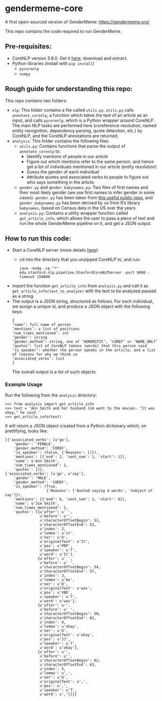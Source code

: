 # gendermeme-core
A first open-sourced version of GenderMeme: https://gendermeme.org/

This repo contains the code required to run GenderMeme. 

## Pre-requisites:

- CoreNLP version 3.8.0. 
Get it [here](https://stanfordnlp.github.io/CoreNLP/); download and extract.
- Python libraries (install with `pip install`)
  - `pycorenlp`
  - `numpy`

## Rough guide for understanding this repo:

This repo contains two folders:
- `nlp`: This folder contains a file called `utils.py`. `utils.py` calls `annotate_corenlp`, a function which takes the text of an article as an input, and calls `pycorenlp`, which is a Python wrapper around CoreNLP. The main NLP tasks are performed here (coreference resolution, named entity recognition, dependency parsing, quote detection, etc.) by CoreNLP, and the CoreNLP annotations are returned.
- `analysis`: This folder contains the following files:
  - `utils.py`: Contains functions that parse the output of `annotate_corenlp` to:
    - Identify mentions of people in our article 
    - Figure out which mentions refer to the same person, and hence get a list of individuals mentioned in our article (entity resolution)
    - Guess the gender of each individual
    - Attribute quotes and associated verbs to people to figure out who says something in the article.
  - `gender.py` and `gender_babynames.py`: Two files of first names and their most likely gender (we use first names to infer gender in some cases). `gender.py` has been taken from [this useful public repo](https://github.com/Bemmu/gender-from-name), and `gender_babynames.py` has been derived by us from R’s library `babynames`, based on Census data in the US over the years. 
  - `analysis.py`: Contains a utility wrapper function called `get_article_info`, which allows the user to pass a piece of text and run the whole GenderMeme pipeline on it, and get a JSON output.

## How to run this code:

- Start a CoreNLP server (more details [here](https://stanfordnlp.github.io/CoreNLP/corenlp-server.html)):
  - cd into the directory that you unzipped CoreNLP to, and run:

    `java -mx4g -cp "*" edu.stanford.nlp.pipeline.StanfordCoreNLPServer -port 9000 -timeout 150000`
- import the function `get_article_info` from `analysis.py` and call it as `get_article_info(text_to_analyze)` with the text to be analyzed passed as a string.
- The output is a JSON string, structured as follows. For each individual, we assign a unique id, and produce a JSON object with the following keys: 
  ```
  {
  ‘name’: full name of person
  ‘mentions’: a list of positions 
  ‘num_times_mentioned’: int
  ‘gender’: string
  ‘gender_method’: string, one of ‘HONORIFIC’, ‘COREF’ or ‘NAME_ONLY’
  ‘quotes’: list of CoreNLP tokens (words) that this person said
  ‘is_speaker’: whether the person speaks in the article, and a list of reasons for why we think so
  ‘associated_verbs’: list
  }
  ```
  The overall output is a list of such objects
 
 ### Example Usage
 
 Run the following from the `analysis` directory:
 ```
 >>> from analysis import get_article_info
 >>> text = 'Ann Smith and her husband Jim went to the movies. "It was okay," he said.'
 >>> get_article_info(text)
 ```
 
 It will return a JSON object created from a Python dictionary which, on prettifying, looks like:
 ```
[{'associated_verbs': [u'go'],
     'gender': 'FEMALE',
     'gender_method': 'COREF',
     'is_speaker': (False, {'Reasons': []}),
     'mentions': [{'end': 2, 'sent_num': 1, 'start': 1}],
     'name': u'Ann Smith',
     'num_times_mentioned': 1,
     'quotes': []},
 {'associated_verbs': [u'go', u'say'],
     'gender': 'MALE',
     'gender_method': 'COREF',
     'is_speaker': (True,
                    {'Reasons': ['Quoted saying 4 words', 'Subject of say']}),
     'mentions': [{'end': 6, 'sent_num': 1, 'start': 6}],
     'name': u'Jim Smith',
     'num_times_mentioned': 1,
     'quotes': [{u'after': u' ',
                 u'before': u'',
                 u'characterOffsetBegin': 51,
                 u'characterOffsetEnd': 53,
                 u'index': 2,
                 u'lemma': u'it',
                 u'ner': u'O',
                 u'originalText': u'It',
                 u'pos': u'PRP',
                 u'speaker': u'7',
                 u'word': u'It'},
                {u'after': u' ',
                 u'before': u' ',
                 u'characterOffsetBegin': 54,
                 u'characterOffsetEnd': 57,
                 u'index': 3,
                 u'lemma': u'be',
                 u'ner': u'O',
                 u'originalText': u'was',
                 u'pos': u'VBD',
                 u'speaker': u'7',
                 u'word': u'was'},
                {u'after': u'',
                 u'before': u' ',
                 u'characterOffsetBegin': 58,
                 u'characterOffsetEnd': 62,
                 u'index': 4,
                 u'lemma': u'okay',
                 u'ner': u'O',
                 u'originalText': u'okay',
                 u'pos': u'JJ',
                 u'speaker': u'7',
                 u'word': u'okay'},
                {u'after': u'',
                 u'before': u'',
                 u'characterOffsetBegin': 62,
                 u'characterOffsetEnd': 63,
                 u'index': 5,
                 u'lemma': u',',
                 u'ner': u'O',
                 u'originalText': u',',
                 u'pos': u',',
                 u'speaker': u'7',
                 u'word': u','}]}]

 ```
